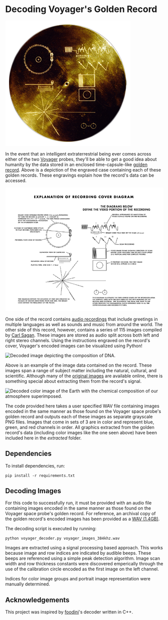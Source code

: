 # Decoding Voyager's Golden Record

![Photograph of the engraved case that houses the Voyager probe's golden record.](./images/record.png)

In the event that an intelligent extraterrestrial being ever comes across either of the two [Voyager](https://voyager.jpl.nasa.gov/) probes, they'll be able to get a good idea about humanity by the data stored in an enclosed time-capsule-like [golden record](https://en.wikipedia.org/wiki/Voyager_Golden_Record).  Above is a depiction of the engraved case containing each of these golden records.  These engravings explain how the record's data can be accessed.

![Detailed diagram of the Voyager probe's engraved record case.](./images/explanation.png)

One side of the record contains [audio recordings](https://ozmarecords.com/pages/voyager) that include greetings in multiple languages as well as sounds and music from around the world.  The other side of this record, however, contains a series of 115 images compiled by [Carl Sagan](https://en.wikipedia.org/wiki/Carl_Sagan).  These images are stored as audio split across both left and right stereo channels.  Using the instructions engraved on the record's cover, Voyager's encoded images can be visualized using Python!

![Decoded image depicting the composition of DNA.](./images/mono020.png)

Above is an example of the image data contained on the record.  These images span a range of subject matter including the natural, cultural, and scientific.  Although many of the [original images](https://voyager.jpl.nasa.gov/golden-record/whats-on-the-record/images/) are available online, there is something special about extracting them from the record's signal.

![Decoded color image of the Earth with the chemical composition of our atmosphere superimposed.](./images/color016-018.png)

The code provided here takes a user specified WAV file containing images encoded in the same manner as those found on the Voyager space probe's golden record and outputs each of these images as separate grayscale PNG files.  Images that come in sets of 3 are in color and represent blue, green, and red channels in order.  All graphics extracted from the golden record's data (including color images like the one seen above) have been included here in the *extracted* folder.

## Dependencies

To install dependencies, run:

```
pip install -r requirements.txt
```

## Decoding Images

For this code to successfully run, it must be provided with an audio file containing images encoded in the same manner as those found on the Voyager space probe's golden record.  For reference, an archival copy of the golden record's encoded images has been provided as a [WAV (1.4GB)](https://archive.org/details/voyager_images_384khz).

The decoding script is executed by running:

```
python voyager_decoder.py voyager_images_384khz.wav
```

Images are extracted using a signal processing based approach.  This works because image and row indices are indicated by audible beeps.  These beeps are referenced using a simple peak detection algorithm.  Image scan width and row thickness constants were discovered emperically through the use of the calibration circle encoded as the first image on the left channel.

Indices for color image groups and portrait image representation were manually determined.


## Acknowledgements

This project was inspired by [foodini](https://github.com/foodini/voyager)'s decoder written in C++.
